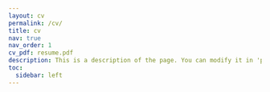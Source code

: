 ```yaml
---
layout: cv
permalink: /cv/
title: cv
nav: true
nav_order: 1
cv_pdf: resume.pdf
description: This is a description of the page. You can modify it in 'pages/_cv.md'. You can also change or remove the top pdf download button.
toc:
  sidebar: left
---
```

